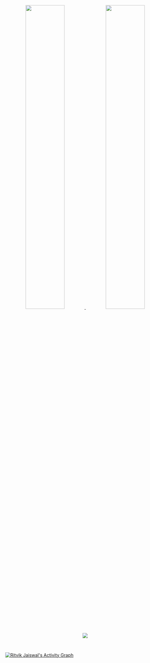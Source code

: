<p align="center">
  <a href="https://github.com/the-hack-god">
  <img width="49.5%" src="https://github-readme-stats.vercel.app/api?username=the-hack-god&show_icons=true&theme=dark&hide_border=true&icon_color=f28a00" />
    <img width="49.5%" src="https://github-readme-streak-stats.herokuapp.com/?user=the-hack-god&theme=dark&hide_border=true" />
  </a>
</p>

<br/>

<p align="center">
<a href="https://github-readme-stats.vercel.app/api/top-langs/?username=the-hack-god&hide=php&theme=dark&hide_border=true">
  <img align="middle" src="https://github-readme-stats.vercel.app/api/top-langs/?username=the-hack-god&theme=dark&hide=php&hide_border=true" />
</a>
</p>

<br/>

[![Ritvik Jaiswal's Activity Graph](https://activity-graph.herokuapp.com/graph?username=the-hack-god&hide_border=true&bg_color=151515&color=fff&line=f28a00&point=f28a00)](https://github.com/the-hack-god)
